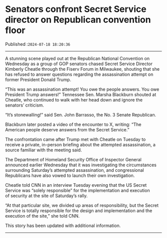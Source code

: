 # Senators confront Secret Service director on Republican convention floor

Published :`2024-07-18 18:20:36`

---

A stunning scene played out at the Republican National Convention on Wednesday as a group of GOP senators chased Secret Service Director Kimberly Cheatle through the Fiserv Forum in Milwaukee, shouting that she has refused to answer questions regarding the assassination attempt on former President Donald Trump.

“This was an assassination attempt! You owe the people answers. You owe President Trump answers!” Tennessee Sen. Marsha Blackburn shouted at Cheatle, who continued to walk with her head down and ignore the senators’ criticism.

“It’s stonewalling!” said Sen. John Barrasso, the No. 3 Senate Republican.

Blackburn later posted a video of the encounter to X, writing: “The American people deserve answers from the Secret Service.”

The confrontation came after Trump met with Cheatle on Tuesday to receive a private, in-person briefing about the attempted assassination, a source familiar with the meeting said.

The Department of Homeland Security Office of Inspector General announced earlier Wednesday that it was investigating the circumstances surrounding Saturday’s attempted assassination, and congressional Republicans have also vowed to launch their own investigation.

Cheatle told CNN in an interview Tuesday evening that the US Secret Service was “solely responsible” for the implementation and execution of security at the site of Saturday’s rally.

“At that particular site, we divided up areas of responsibility, but the Secret Service is totally responsible for the design and implementation and the execution of the site,” she told CNN.

This story has been updated with additional information.

---

